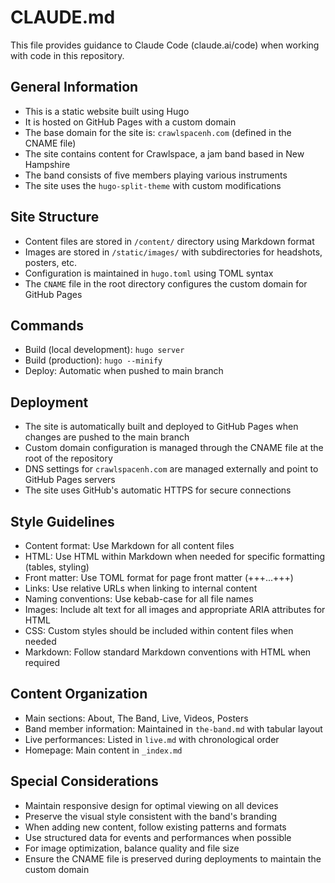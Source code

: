 # CLAUDE.md

This file provides guidance to Claude Code (claude.ai/code) when working with code in this repository.

## General Information
- This is a static website built using Hugo
- It is hosted on GitHub Pages with a custom domain
- The base domain for the site is: `crawlspacenh.com` (defined in the CNAME file)
- The site contains content for Crawlspace, a jam band based in New Hampshire
- The band consists of five members playing various instruments
- The site uses the `hugo-split-theme` with custom modifications

## Site Structure
- Content files are stored in `/content/` directory using Markdown format
- Images are stored in `/static/images/` with subdirectories for headshots, posters, etc.
- Configuration is maintained in `hugo.toml` using TOML syntax
- The `CNAME` file in the root directory configures the custom domain for GitHub Pages

## Commands
- Build (local development): `hugo server`
- Build (production): `hugo --minify`
- Deploy: Automatic when pushed to main branch

## Deployment
- The site is automatically built and deployed to GitHub Pages when changes are pushed to the main branch
- Custom domain configuration is managed through the CNAME file at the root of the repository
- DNS settings for `crawlspacenh.com` are managed externally and point to GitHub Pages servers
- The site uses GitHub's automatic HTTPS for secure connections

## Style Guidelines
- Content format: Use Markdown for all content files
- HTML: Use HTML within Markdown when needed for specific formatting (tables, styling)
- Front matter: Use TOML format for page front matter (+++...+++)
- Links: Use relative URLs when linking to internal content
- Naming conventions: Use kebab-case for all file names
- Images: Include alt text for all images and appropriate ARIA attributes for HTML
- CSS: Custom styles should be included within content files when needed
- Markdown: Follow standard Markdown conventions with HTML when required

## Content Organization
- Main sections: About, The Band, Live, Videos, Posters
- Band member information: Maintained in `the-band.md` with tabular layout
- Live performances: Listed in `live.md` with chronological order
- Homepage: Main content in `_index.md`

## Special Considerations
- Maintain responsive design for optimal viewing on all devices
- Preserve the visual style consistent with the band's branding
- When adding new content, follow existing patterns and formats
- Use structured data for events and performances when possible
- For image optimization, balance quality and file size
- Ensure the CNAME file is preserved during deployments to maintain the custom domain
